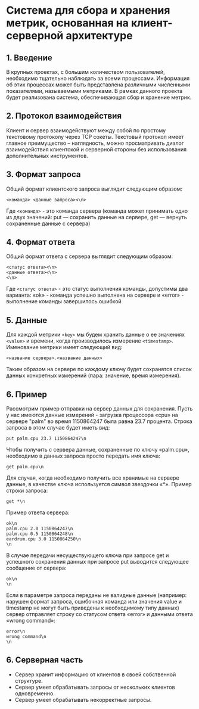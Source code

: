 # Система для сбора и хранения метрик, основанная на клиент-серверной архитектуре

## **1. Введение**
В крупных проектах, с большим количеством пользователей, необходимо тщательно наблюдать за всеми процессами. Информация об этих процессах может быть представлена различными численными показателями, называемыми метриками. В рамках данного проекта будет реализована система, обеспечивающая сбор и хранение метрик.

## **2. Протокол взаимодействия**
Клиент и сервер взаимодействуют между собой по простому текстовому протоколу через TCP сокеты. Текстовый протокол имеет главное преимущество – наглядность, можно просматривать диалог взаимодействия клиентской и серверной стороны без использования дополнительных инструментов.

## **3. Формат запроса**
Общий формат клиентского запроса выглядит следующим образом: 
```
<команда> <данные запроса><\n>
```
Где `<команда>` - это команда сервера (команда может принимать одно из двух значений: put — сохранить данные на сервере, get — вернуть сохраненные данные с сервера)

## **4. Формат ответа**
Общий формат ответа с сервера выглядит следующим образом: 
```
<статус ответа><\n>
<данные ответа><\n>
<\n>
```
Где `<статус ответа>` - это статус выполнения команды, допустимы два варианта: «ok» - команда успешно выполнена на сервере и «error» - выполнение команды завершилось ошибкой
## **5. Данные**
Для каждой метрики `<key>` мы будем хранить данные о ее значениях `<value>` и времени, когда производилось измерение `<timestamp>`. 
Именование метрики имеет следующий вид:
```
<название сервера>.<название данных>
```
Таким образом на сервере по каждому ключу будет сохранятся список данных конкретных измерений (пара: значение, время измерения).
## **6. Пример**
Рассмотрим пример отправки на сервер данных для сохранения. Пусть у нас имеются данные измерений - загрузка процессора «cpu» на сервере "palm" во время 1150864247 была равна 23.7 процента. Строка запроса в этом случае будет иметь вид:
```
put palm.cpu 23.7 1150864247\n
```
Чтобы получить с сервера данные, сохраненные по ключу «palm.cpu», необходимо в данных запроса просто передать имя ключа:
```
get palm.cpu\n
```
Для случая, когда необходимо получить все хранимые на сервере данные, в качестве ключа используется символ звездочки «*». Пример строки запроса:
```
get *\n
```
Пример ответа сервера:
```
ok\n
palm.cpu 2.0 1150864247\n
palm.cpu 0.5 1150864248\n
eardrum.cpu 3.0 1150864250\n
\n
```
В случае передачи несуществующего ключа при запросе get и успешного сохранения данных при запросе put выводится следующее сообщение от сервера:
```
ok\n
\n
``` 
Если в параметре запроса переданы не валидные данные (например: нарушен формат запроса, ошибочная команда или значения value и timestamp не могут быть приведены к необходимому типу данных) сервер отправляет строку со статусом ответа «error» и данными ответа «wrong command»:  
```
error\n
wrong command\n
\n
```
## **6. Серверная часть**
- Сервер хранит информацию от клиентов в своей собственной структуре.
- Сервер умеет обрабатывать запросы от нескольких клиентов одновременно.
- Сервер умеет обрабатывать некорректные запросы.